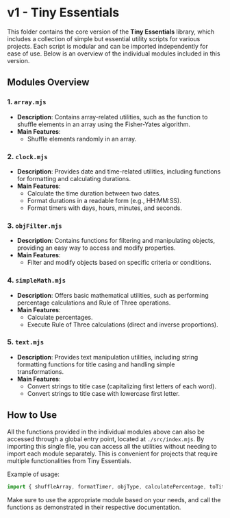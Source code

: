 # **v1 - Tiny Essentials**

This folder contains the core version of the **Tiny Essentials** library, which includes a collection of simple but essential utility scripts for various projects. Each script is modular and can be imported independently for ease of use. Below is an overview of the individual modules included in this version.

## **Modules Overview**

### 1. **`array.mjs`**
   - **Description**: Contains array-related utilities, such as the function to shuffle elements in an array using the Fisher-Yates algorithm.
   - **Main Features**:
     - Shuffle elements randomly in an array.

### 2. **`clock.mjs`**
   - **Description**: Provides date and time-related utilities, including functions for formatting and calculating durations.
   - **Main Features**:
     - Calculate the time duration between two dates.
     - Format durations in a readable form (e.g., HH:MM:SS).
     - Format timers with days, hours, minutes, and seconds.

### 3. **`objFilter.mjs`**
   - **Description**: Contains functions for filtering and manipulating objects, providing an easy way to access and modify properties.
   - **Main Features**:
     - Filter and modify objects based on specific criteria or conditions.

### 4. **`simpleMath.mjs`**
   - **Description**: Offers basic mathematical utilities, such as performing percentage calculations and Rule of Three operations.
   - **Main Features**:
     - Calculate percentages.
     - Execute Rule of Three calculations (direct and inverse proportions).

### 5. **`text.mjs`**
   - **Description**: Provides text manipulation utilities, including string formatting functions for title casing and handling simple transformations.
   - **Main Features**:
     - Convert strings to title case (capitalizing first letters of each word).
     - Convert strings to title case with lowercase first letter.

## **How to Use**

All the functions provided in the individual modules above can also be accessed through a global entry point, located at `./src/index.mjs`. By importing this single file, you can access all the utilities without needing to import each module separately. This is convenient for projects that require multiple functionalities from Tiny Essentials.

Example of usage:

```javascript
import { shuffleArray, formatTimer, objType, calculatePercentage, toTitleCase } from 'tiny-essentials';
```

Make sure to use the appropriate module based on your needs, and call the functions as demonstrated in their respective documentation.